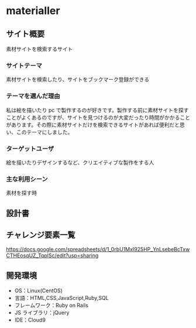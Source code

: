 # materialler

## サイト概要

素材サイトを検索するサイト

### サイトテーマ

素材サイトを検索したり、サイトをブックマーク登録ができる

### テーマを選んだ理由

私は絵を描いたり pc で製作するのが好きです。製作する前に素材サイトを探すことがよくあるのですが、サイトを見つけるのが大変だったり時間がかかることがあります。その際に素材サイトだけを検索できるサイトがあれば便利だと思い、このテーマにしました。

### ターゲットユーザ

絵を描いたりデザインするなど、クリエイティブな製作をする人

### 主な利用シーン

素材を探す時

## 設計書

## チャレンジ要素一覧

https://docs.google.com/spreadsheets/d/1_0rbU1MxI925HP_YnLsebeBcTxwCTHEosqUZ_TqplSc/edit?usp=sharing

## 開発環境

- OS：Linux(CentOS)
- 言語：HTML,CSS,JavaScript,Ruby,SQL
- フレームワーク：Ruby on Rails
- JS ライブラリ：jQuery
- IDE：Cloud9
